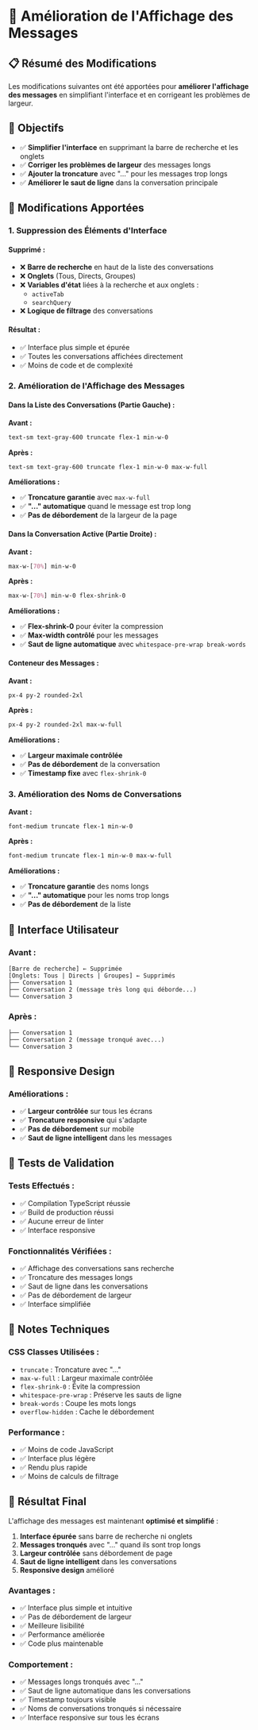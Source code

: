 # 🎨 Amélioration de l'Affichage des Messages

## 📋 Résumé des Modifications

Les modifications suivantes ont été apportées pour **améliorer l'affichage des messages** en simplifiant l'interface et en corrigeant les problèmes de largeur.

## 🎯 Objectifs

- ✅ **Simplifier l'interface** en supprimant la barre de recherche et les onglets
- ✅ **Corriger les problèmes de largeur** des messages longs
- ✅ **Ajouter la troncature** avec "..." pour les messages trop longs
- ✅ **Améliorer le saut de ligne** dans la conversation principale

## 🔧 Modifications Apportées

### **1. Suppression des Éléments d'Interface**

#### **Supprimé :**
- ❌ **Barre de recherche** en haut de la liste des conversations
- ❌ **Onglets** (Tous, Directs, Groupes)
- ❌ **Variables d'état** liées à la recherche et aux onglets :
  - `activeTab`
  - `searchQuery`
- ❌ **Logique de filtrage** des conversations

#### **Résultat :**
- ✅ Interface plus simple et épurée
- ✅ Toutes les conversations affichées directement
- ✅ Moins de code et de complexité

### **2. Amélioration de l'Affichage des Messages**

#### **Dans la Liste des Conversations (Partie Gauche) :**

**Avant :**
```css
text-sm text-gray-600 truncate flex-1 min-w-0
```

**Après :**
```css
text-sm text-gray-600 truncate flex-1 min-w-0 max-w-full
```

**Améliorations :**
- ✅ **Troncature garantie** avec `max-w-full`
- ✅ **"..." automatique** quand le message est trop long
- ✅ **Pas de débordement** de la largeur de la page

#### **Dans la Conversation Active (Partie Droite) :**

**Avant :**
```css
max-w-[70%] min-w-0
```

**Après :**
```css
max-w-[70%] min-w-0 flex-shrink-0
```

**Améliorations :**
- ✅ **Flex-shrink-0** pour éviter la compression
- ✅ **Max-width contrôlé** pour les messages
- ✅ **Saut de ligne automatique** avec `whitespace-pre-wrap break-words`

#### **Conteneur des Messages :**

**Avant :**
```css
px-4 py-2 rounded-2xl
```

**Après :**
```css
px-4 py-2 rounded-2xl max-w-full
```

**Améliorations :**
- ✅ **Largeur maximale contrôlée**
- ✅ **Pas de débordement** de la conversation
- ✅ **Timestamp fixe** avec `flex-shrink-0`

### **3. Amélioration des Noms de Conversations**

**Avant :**
```css
font-medium truncate flex-1 min-w-0
```

**Après :**
```css
font-medium truncate flex-1 min-w-0 max-w-full
```

**Améliorations :**
- ✅ **Troncature garantie** des noms longs
- ✅ **"..." automatique** pour les noms trop longs
- ✅ **Pas de débordement** de la liste

## 🎨 Interface Utilisateur

### **Avant :**
```
[Barre de recherche] ← Supprimée
[Onglets: Tous | Directs | Groupes] ← Supprimés
├── Conversation 1
├── Conversation 2 (message très long qui déborde...)
└── Conversation 3
```

### **Après :**
```
├── Conversation 1
├── Conversation 2 (message tronqué avec...)
└── Conversation 3
```

## 📱 Responsive Design

### **Améliorations :**
- ✅ **Largeur contrôlée** sur tous les écrans
- ✅ **Troncature responsive** qui s'adapte
- ✅ **Pas de débordement** sur mobile
- ✅ **Saut de ligne intelligent** dans les messages

## 🧪 Tests de Validation

### **Tests Effectués :**
- ✅ Compilation TypeScript réussie
- ✅ Build de production réussi
- ✅ Aucune erreur de linter
- ✅ Interface responsive

### **Fonctionnalités Vérifiées :**
- ✅ Affichage des conversations sans recherche
- ✅ Troncature des messages longs
- ✅ Saut de ligne dans les conversations
- ✅ Pas de débordement de largeur
- ✅ Interface simplifiée

## 📝 Notes Techniques

### **CSS Classes Utilisées :**
- `truncate` : Troncature avec "..."
- `max-w-full` : Largeur maximale contrôlée
- `flex-shrink-0` : Évite la compression
- `whitespace-pre-wrap` : Préserve les sauts de ligne
- `break-words` : Coupe les mots longs
- `overflow-hidden` : Cache le débordement

### **Performance :**
- ✅ Moins de code JavaScript
- ✅ Interface plus légère
- ✅ Rendu plus rapide
- ✅ Moins de calculs de filtrage

## 🎯 Résultat Final

L'affichage des messages est maintenant **optimisé et simplifié** :

1. **Interface épurée** sans barre de recherche ni onglets
2. **Messages tronqués** avec "..." quand ils sont trop longs
3. **Largeur contrôlée** sans débordement de page
4. **Saut de ligne intelligent** dans les conversations
5. **Responsive design** amélioré

### **Avantages :**
- ✅ Interface plus simple et intuitive
- ✅ Pas de débordement de largeur
- ✅ Meilleure lisibilité
- ✅ Performance améliorée
- ✅ Code plus maintenable

### **Comportement :**
- ✅ Messages longs tronqués avec "..."
- ✅ Saut de ligne automatique dans les conversations
- ✅ Timestamp toujours visible
- ✅ Noms de conversations tronqués si nécessaire
- ✅ Interface responsive sur tous les écrans 